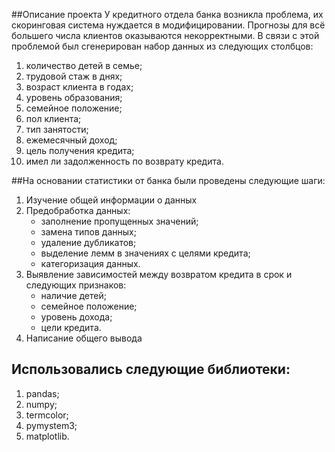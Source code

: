##Описание проекта
У кредитного отдела банка возникла проблема, их скоринговая система нуждается в модифицировании. 
Прогнозы для всё большего числа клиентов оказываются некорректными. В связи с этой проблемой был сгенерирован набор данных из следующих столбцов:
 1. количество детей в семье;
 2. трудовой стаж в днях;
 3. возраст клиента в годах;
 4. уровень образования;
 5. семейное положение;
 6. пол клиента;
 7. тип занятости;
 8. ежемесячный доход;
 9. цель получения кредита;
 10. имел ли задолженность по возврату кредита.
 
##На основании статистики от банка были проведены следующие шаги:
 1. Изучение общей информации о данных
 2. Предобработка данных:
	- заполнение пропущенных значений;
	- замена типов данных;
	- удаление дубликатов;
	- выделение лемм в значениях с целями кредита;
	- категоризация данных.
 3. Выявление зависимостей между возвратом кредита в срок и следующих признаков:
	- наличие детей;
	- семейное положение;
	- уровень дохода;
	- цели кредита.
 4. Написание общего вывода
 
## Использовались следующие библиотеки:
 1. pandas;
 2. numpy;
 3. termcolor;
 4. pymystem3;
 5. matplotlib.